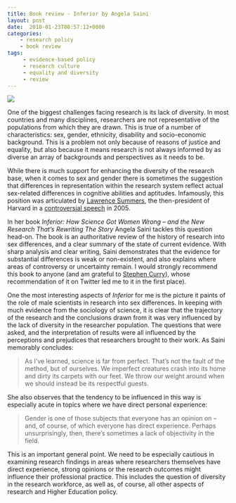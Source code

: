 ```yaml
---
title: Book review - Inferior by Angela Saini
layout: post
date:  2018-01-23T08:57:12+0000
categories:
    - research policy
    - book review
tags:
     - evidence-based policy
     - research culture
     - equality and diversity
     - review
---
```

![](https://images-eu.ssl-images-amazon.com/images/I/41Wg5tiYa3L._SY346_.jpg)

One of the biggest challenges facing research is its lack of diversity. In most countries and many disciplines, researchers are not representative of the populations from which they are drawn. This is true of a number of characteristics: sex, gender, ethnicity, disability and socio-economic background. This is a problem not only because of reasons of justice and equality, but also because it means research is not always informed by as diverse an array of backgrounds and perspectives as it needs to be.

While there is much support for enhancing the diversity of the research base, when it comes to sex and gender there is sometimes the suggestion that differences in representation within the research system reflect actual sex-related differences in cognitive abilities and aptitudes. Infamously, this position was articulated by [Lawrence Summers](https://en.wikipedia.org/wiki/Lawrence_Summers), the then-president of Harvard in a [controversial speech](https://www.theguardian.com/science/2005/jan/18/educationsgendergap.genderissues) in 2005.

In her book _Inferior: How Science Got Women Wrong – and the New Research That’s Rewriting The Story_ Angela Saini tackles this question head-on. The book is an authoritative review of the history of research into sex differences, and a clear summary of the state of current evidence. With sharp analysis and clear writing, Saini demonstrates that the evidence for substantial differences is weak or non-existent, and also explains where areas of controversy or uncertainty remain. I would strongly recommend this book to anyone (and am grateful to [Stephen Curry](https://twitter.com/stephen_curry)), whose recommendation of it on Twitter led me to it in the first place).

One the most interesting aspects of _Inferior_ for me is the picture it paints of the role of male scientists in research into sex differences. In keeping with much evidence from the sociology of science, it is clear that the trajectory of the research and the conclusions drawn from it was very influenced by the lack of diversity in the researcher population. The questions that were asked, and the interpretation of results were all influenced by the perceptions and prejudices that researchers brought to their work. As Saini memorably concludes:

>As I’ve learned, science is far from perfect. That’s not the fault of the method, but of ourselves. We imperfect creatures crash into its home and dirty its carpets with our feet. We throw our weight around when we should instead be its respectful guests.

She also observes that the tendency to be influenced in this way is especially acute in topics where we have direct personal experience:

>Gender is one of those subjects that everyone has an opinion on – and, of course, of which everyone has direct experience. Perhaps unsurprisingly, then, there’s sometimes a lack of objectivity in the field.

This is an important general point. We need to be especially cautious in examining research findings in areas where researchers themselves have direct experience, strong opinions or the research outcomes might influence their professional practice. This includes the question of diversity in the research workforce, as well as, of course, all other aspects of research and Higher Education policy.
